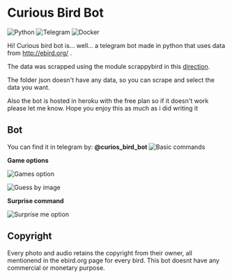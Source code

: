 ﻿# Curious Bird Bot

![Python](https://img.shields.io/badge/Python-FFD43B?style=for-the-badge&logo=python&logoColor=blue) ![Telegram](https://img.shields.io/badge/Telegram-2CA5E0?style=for-the-badge&logo=telegram&logoColor=white) ![Docker](https://img.shields.io/badge/Docker-2CA5E0?style=for-the-badge&logo=docker&logoColor=white)

Hi! Curious bird bot is... well... a telegram bot made in python that uses data from http://ebird.org/ .

The data was scrapped using the module scrappybird in this [direction](https://github.com/isaac152/scrappybird).

The folder json doesn't have any data, so you can scrape and select the data you want. 

Also the bot is hosted in heroku with the free plan so if it doesn't work please let me know. Hope you enjoy this as much as i did writing it


## Bot 

You can find it in telegram by: **@curios_bird_bot**
![Basic commands ](https://i.imgur.com/Nekgqve.jpg)


**Game options**

![Games option](https://i.imgur.com/VOri2c8.jpg)


![Guess by image](https://i.imgur.com/oW5tfty.jpg)

**Surprise command**

![Surprise me option](https://i.imgur.com/aBRFMgX.jpg)

## Copyright

Every photo and audio retains the copyright from their owner, all mentionend in the ebird.org page for every bird. This bot doesnt have any commercial or monetary purpose.

